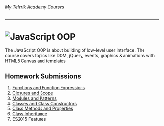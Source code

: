###### [My Telerik Academy Courses](https://github.com/nikolovdeyan/TelerikAcademy) 
-------------------------------------

![JavaScript OOP](https://raw.githubusercontent.com/nikolovdeyan/telerikacademy/master/.resources/JavaScriptOOP_large.png)
=====================================

The JavaScript OOP is about building of low-level user interface. The course covers topics like DOM, jQuery, events, graphics & animations with HTML5 Canvas and templates

## Homework Submissions
1. [Functions and Function Expressions](./HOMEWORK/JS_OOP_01.FunctionsAndFunctionExpressions)
2. [Closures and Scope](./HOMEWORK/JS_OOP_02.ClosuresAndScope)
3. [Modules and Patterns](./HOMEWORK/JS_OOP_03.ModulesAndPatterns)
4. [Classes and Class Constructors](./HOMEWORK/JS_OOP_04.ClassesAndClassConstructors)
5. [Class Methods and Properties](./HOMEWORK/JS_OOP_05.ClassMethodsAndProperties)
6. [Class Inheritance](./HOMEWORK/JS_OOP_06.ClassInheritance)
7. ES2015 Features

